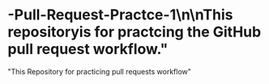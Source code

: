 # -Pull-Request-Practce-1\n\nThis repositoryis for practcing the GitHub pull request workflow."
"This Repository for practicing pull requests workflow"
